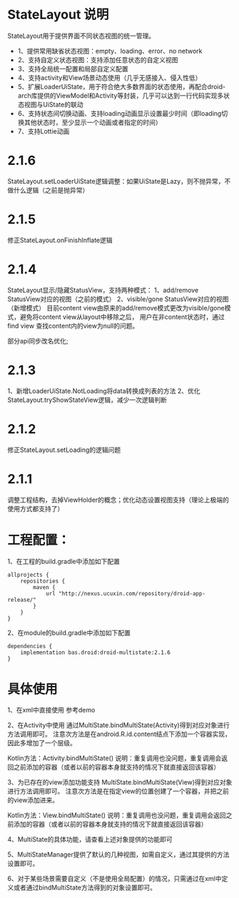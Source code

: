 # StateLayout 说明
StateLayout用于提供界面不同状态视图的统一管理。
- 1、提供常用缺省状态视图：empty、loading、error、no network
- 2、支持自定义状态视图：支持添加任意状态的自定义视图
- 3、支持全局统一配置和局部自定义配置
- 4、支持activity和View场景动态使用（几乎无感接入、侵入性低）
- 5、扩展LoaderUiState，用于符合绝大多数界面的状态使用，再配合droid-arch库提供的ViewModel和Activity等封装，几乎可以达到一行代码实现多状态视图与UiState的联动
- 6、支持状态间切换动画、支持loading动画显示设置最少时间（即loading切换其他状态时，至少显示一个动画或者指定的时间）
- 7、支持Lottie动画

# 2.1.6
StateLayout.setLoaderUiState逻辑调整：如果UiState是Lazy，则不抛异常，不做什么逻辑（之前是抛异常）

# 2.1.5
修正StateLayout.onFinishInflate逻辑

# 2.1.4
StateLayout显示/隐藏StatusView，支持两种模式：
1、add/remove StatusView对应的视图（之前的模式）
2、visible/gone StatusView对应的视图（新增模式）
目前content view由原来的add/remove模式更改为visible/gone模式，避免将content view从layout中移除之后，
用户在非content状态时，通过find view 查找content内的view为null的问题。

部分api同步改名优化;


# 2.1.3
1、新增LoaderUiState.NotLoading将data转换成列表的方法
2、优化StateLayout.tryShowStateView逻辑，减少一次逻辑判断

# 2.1.2
修正StateLayout.setLoading的逻辑问题

# 2.1.1
调整工程结构，去掉ViewHolder的概念；优化动态设置视图支持（理论上极端的使用方式都支持了）



# 工程配置：
1、在工程的build.gradle中添加如下配置
```
allprojects {
    repositories {
        maven {
            url "http://nexus.ucuxin.com/repository/droid-app-release/"
        }
    }
}
```

2、在module的build.gradle中添加如下配置
```
dependencies {
    implementation bas.droid:droid-multistate:2.1.6
} 
```

# 具体使用
1、在xml中直接使用
参考demo

2、在Activity中使用
通过MultiState.bindMultiState(Activity)得到对应对象进行方法调用即可。
注意次方法是在android.R.id.content结点下添加一个容器实现，因此多增加了一个层级。

Kotlin方法：Activity.bindMultiState()
说明：重复调用也没问题，重复调用会返回之前添加的容器（或者以前的容器本身就支持的情况下就直接返回该容器）

3、为已存在的view添加功能支持
MultiState.bindMultiState(View)得到对应对象进行方法调用即可。
注意次方法是在指定view的位置创建了一个容器，并把之前的view添加进来。

Kotlin方法：View.bindMultiState()
说明：重复调用也没问题，重复调用会返回之前添加的容器（或者以前的容器本身就支持的情况下就直接返回该容器）

4、MultiState的具体功能，请查看上述对象提供的功能即可

5、MultiStateManager提供了默认的几种视图，如需自定义，通过其提供的方法设置即可。

6、对于某些场景需要自定义（不是使用全局配置）的情况，只需通过在xml中定义或者通过bindMultiState方法得到的对象设置即可。
